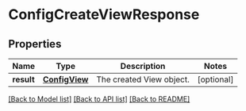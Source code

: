 # ConfigCreateViewResponse

## Properties
Name | Type | Description | Notes
------------ | ------------- | ------------- | -------------
**result** | [**ConfigView**](ConfigView.md) | The created View object. | [optional] 

[[Back to Model list]](../README.md#documentation-for-models) [[Back to API list]](../README.md#documentation-for-api-endpoints) [[Back to README]](../README.md)


